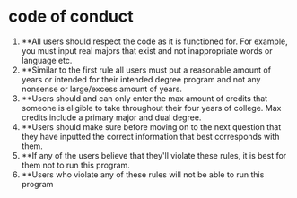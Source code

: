 # code of conduct
1. **All users should respect the code as it is functioned for. For example, you must input real majors that exist and not inappropriate  words or language etc.
2. **Similar to the first rule all users must put a reasonable amount of years or intended for their intended degree program and not any nonsense or large/excess amount of years.
3. **Users should and can only enter the max amount of credits that someone is eligible to take throughout their four years of college. Max credits include a primary major and dual degree.
4. **Users should make sure before moving on to the next question that they have inputted the correct information that best corresponds with them.
5. **If any of the users believe that they'll violate these rules, it is best for them not to run this program.
6. **Users who violate any of these rules will not be able to run this program
